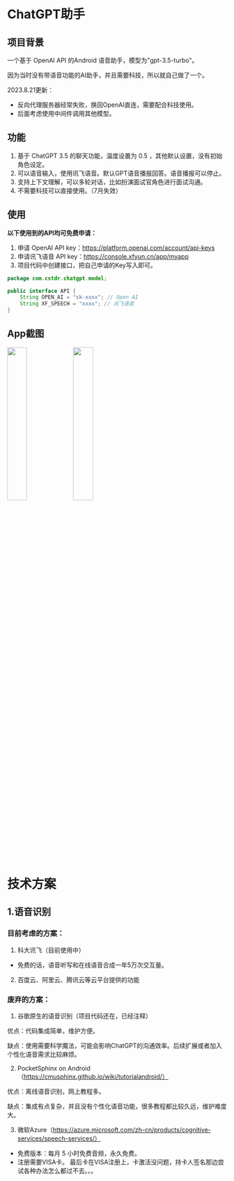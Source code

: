 # ChatGPT助手
## 项目背景
一个基于 OpenAI API 的Android 语音助手，模型为"gpt-3.5-turbo"。

因为当时没有带语音功能的AI助手，并且需要科技，所以就自己做了一个。


2023.8.21更新：
- 反向代理服务器经常失败，换回OpenAI直连，需要配合科技使用。
- 后面考虑使用中间件调用其他模型。

## 功能
1. 基于 ChatGPT 3.5 的聊天功能，温度设置为 0.5 ，其他默认设置，没有初始角色设定。
2. 可以语音输入，使用讯飞语音。默认GPT语音播报回答。语音播报可以停止。
3. 支持上下文理解，可以多轮对话，比如扮演面试官角色进行面试沟通。
4. 不需要科技可以直接使用。（7月失效）

## 使用

**以下使用到的API均可免费申请：**

1. 申请 OpenAI API key：https://platform.openai.com/account/api-keys
2. 申请讯飞语音 API key：https://console.xfyun.cn/app/myapp
3. 项目代码中创建接口，把自己申请的Key写入即可。

```java
package com.cstdr.chatgpt.model;

public interface API {
    String OPEN_AI = "sk-xxxx"; // Open AI
    String XF_SPEECH = "xxxx"; // 讯飞语音
}
```

## App截图

<img src="https://github.com/cstdr/ChatGPTAssistant/blob/main/%E6%88%AA%E5%9B%BE/1.pic.jpg?raw=true" width="30%" height="30%"><img src="https://github.com/cstdr/ChatGPTAssistant/blob/main/%E6%88%AA%E5%9B%BE/2.pic.jpg?raw=true" width="30%" height="30%">


# 技术方案

## 1.语音识别

### 目前考虑的方案：

1. 科大讯飞（目前使用中）

- 免费的话，语音听写和在线语音合成一年5万次交互量。

2. 百度云、阿里云、腾讯云等云平台提供的功能


### 废弃的方案：

1. 谷歌原生的语音识别（项目代码还在，已经注释）

优点：代码集成简单，维护方便。

缺点：使用需要科学魔法，可能会影响ChatGPT的沟通效率。后续扩展或者加入个性化语音需求比较麻烦。

2. PocketSphinx on Android （https://cmusphinx.github.io/wiki/tutorialandroid/）

优点：离线语音识别，网上教程多。

缺点：集成有点复杂，并且没有个性化语音功能，很多教程都比较久远，维护难度大。

3. 微软Azure（https://azure.microsoft.com/zh-cn/products/cognitive-services/speech-services/）

- 免费版本：每月 5 小时免费音频，永久免费。
- 注册需要VISA卡。
最后卡在VISA注册上，卡激活没问题，持卡人签名那边尝试各种办法怎么都过不去。。。

